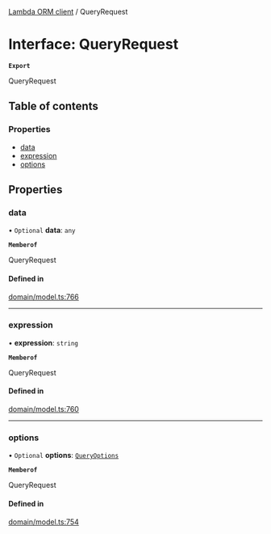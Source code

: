 [Lambda ORM client](../README.md) / QueryRequest

# Interface: QueryRequest

**`Export`**

QueryRequest

## Table of contents

### Properties

- [data](QueryRequest.md#data)
- [expression](QueryRequest.md#expression)
- [options](QueryRequest.md#options)

## Properties

### data

• `Optional` **data**: `any`

**`Memberof`**

QueryRequest

#### Defined in

[domain/model.ts:766](https://github.com/FlavioLionelRita/lambdaorm-client-node/blob/5a7bd8d/src/lib/domain/model.ts#L766)

___

### expression

• **expression**: `string`

**`Memberof`**

QueryRequest

#### Defined in

[domain/model.ts:760](https://github.com/FlavioLionelRita/lambdaorm-client-node/blob/5a7bd8d/src/lib/domain/model.ts#L760)

___

### options

• `Optional` **options**: [`QueryOptions`](QueryOptions.md)

**`Memberof`**

QueryRequest

#### Defined in

[domain/model.ts:754](https://github.com/FlavioLionelRita/lambdaorm-client-node/blob/5a7bd8d/src/lib/domain/model.ts#L754)

